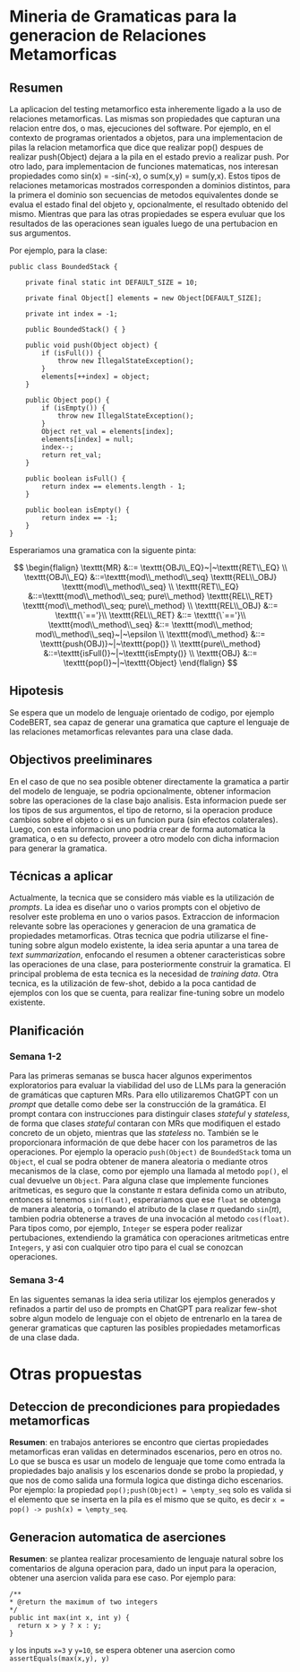 # Mineria de Gramaticas para la generacion de Relaciones Metamorficas

## Resumen
La aplicacion del testing metamorfico esta inheremente ligado a la uso de relaciones metamorficas. Las mismas son propiedades que capturan una relacion entre dos, o mas, ejecuciones del software. Por ejemplo, en el contexto de programas orientados a objetos, para una implementacion de pilas la relacion metamorfica que dice que realizar pop() despues de realizar push(Object) dejara a la pila en el estado previo a realizar push. Por otro lado, para implementacion de funciones matematicas, nos interesan propiedades como sin(x) = -sin(-x), o sum(x,y) = sum(y,x). Estos tipos de relaciones metamoricas mostrados corresponden a dominios distintos, para la primera el dominio son secuencias de metodos equivalentes donde se evalua el estado final del objeto y, opcionalmente, el resultado obtenido del mismo. Mientras que para las otras propiedades se espera evuluar que los resultados de las operaciones sean iguales luego de una pertubacion en sus argumentos.

Por ejemplo, para la clase:

```
public class BoundedStack {

	private final static int DEFAULT_SIZE = 10;

	private final Object[] elements = new Object[DEFAULT_SIZE];

	private int index = -1;

	public BoundedStack() { }

	public void push(Object object) {
		if (isFull()) {
			throw new IllegalStateException();
		}
		elements[++index] = object;
	}

	public Object pop() {
		if (isEmpty()) {
			throw new IllegalStateException();
		}
		Object ret_val = elements[index];
		elements[index] = null;
		index--;
		return ret_val;
	}
	
	public boolean isFull() {
		return index == elements.length - 1;
	}
	
	public boolean isEmpty() {
		return index == -1;
	}
}
```

Esperariamos una gramatica con la siguente pinta:

$$
\begin{flalign}
    \texttt{MR} &::= \texttt{OBJ\\_EQ}~|~\texttt{RET\\_EQ} \\
    \texttt{OBJ\\_EQ} &::=\texttt{mod\\_method\\_seq} \texttt{REL\\_OBJ} \texttt{mod\\_method\\_seq} \\
    \texttt{RET\\_EQ} &::=\texttt{mod\\_method\\_seq; pure\\_method} \texttt{REL\\_RET} \texttt{mod\\_method\\_seq; pure\\_method} \\
    \texttt{REL\\_OBJ} &::= \texttt{\`=='}\\
    \texttt{REL\\_RET} &::= \texttt{\`=='}\\
    \texttt{mod\\_method\\_seq} &::= \texttt{mod\\_method; mod\\_method\\_seq}~|~\epsilon \\
    \texttt{mod\\_method} &::= \texttt{push(OBJ)}~|~\texttt{pop()} \\
    \texttt{pure\\_method} &::=\texttt{isFull()}~|~\texttt{isEmpty()} \\
    \texttt{OBJ} &::= \texttt{pop()}~|~\texttt{Object}
\end{flalign}
$$

## Hipotesis
Se espera que un modelo de lenguaje orientado de codigo, por ejemplo CodeBERT, sea capaz de generar una gramatica que capture el lenguaje de las relaciones metamorficas relevantes para una clase dada.

## Objectivos preeliminares
En el caso de que no sea posible obtener directamente la gramatica a partir del modelo de lenguaje, se podria opcionalmente, obtener informacion sobre las operaciones de la clase bajo analisis. Esta informacion puede ser los tipos de sus argumentos, el tipo de retorno, si la operacion produce cambios sobre el objeto o si es un funcion pura (sin efectos colaterales). Luego, con esta informacion uno podria crear de forma automatica la gramatica, o en su defecto, proveer a otro modelo con dicha informacion para generar la gramatica.

## Técnicas a aplicar
Actualmente, la tecnica que se considero más viable es la utilización de *prompts*. La idea es diseñar uno o varios prompts con el objetivo de resolver este problema en uno o varios pasos. Extraccion de informacion relevante sobre las operaciones y generacion de una gramatica de propiedades metamorficas. Otras tecnica que podria utilizarse el fine-tuning sobre algun modelo existente, la idea seria apuntar a una tarea de *text summarization*, enfocando el resumen a obtener caracteristicas sobre las operaciones de una clase, para posteriormente construir la gramatica. El principal problema de esta tecnica es la necesidad de *training data*. Otra tecnica, es la utilización de few-shot, debido a la poca cantidad de ejemplos con los que se cuenta, para realizar fine-tuning sobre un modelo existente.

## Planificación

### Semana 1-2
Para las primeras semanas se busca hacer algunos experimentos exploratorios para evaluar la viabilidad del uso de LLMs para la generación de gramáticas que capturen MRs. Para ello utilizaremos ChatGPT con un *prompt* que detalle como debe ser la construcción de la gramática. El prompt contara con instrucciones para distinguir clases *stateful* y *stateless*, de forma que clases *stateful* contaran con MRs que modifiquen el estado concreto de un objeto, mientras que las *stateless* no. También se le proporcionara información de que debe hacer con los parametros de las operaciones. Por ejemplo la operacio `push(Object)` de `BoundedStack` toma un `Object`, el cual se podra obtener de manera aleatoria o mediante otros mecanismos de la clase, como por ejemplo una llamada al metodo `pop()`, el cual devuelve un `Object`. Para alguna clase que implemente funciones aritmeticas, es seguro que la constante $\pi$ estara definida como un atributo, entonces si tenemos `sin(float)`, esperariamos que ese `float` se obtenga de manera aleatoria, o tomando el atributo de la clase $\pi$ quedando `sin`($\pi$), tambien podria obtenerse a traves de una invocación al metodo `cos(float)`. Para tipos como, por ejemplo, `Integer` se espera poder realizar pertubaciones, extendiendo la gramática con operaciones aritmeticas entre `Integers`, y asi con cualquier otro tipo para el cual se conozcan operaciones.

### Semana 3-4
En las siguentes semanas la idea seria utilizar los ejemplos generados y refinados a partir del uso de prompts en ChatGPT para realizar few-shot sobre algun modelo de lenguaje con el objeto de entrenarlo en la tarea de generar gramaticas que capturen las posibles propiedades metamorficas de una clase dada.

# Otras propuestas

## Deteccion de precondiciones para propiedades metamorficas

**Resumen**: en trabajos anteriores se encontro que ciertas propiedades metamorficas eran validas en determinados escenarios, pero en otros no. Lo que se busca es usar un modelo de lenguaje que tome como entrada la propiedades bajo analisis y los escenarios donde se probo la propiedad, y que nos de como salida una formula logica que distinga dicho escenarios. Por ejemplo: la propiedad `pop();push(Object) = \empty_seq` solo es valida si el elemento que se inserta en la pila es el mismo que se quito, es decir `x = pop() -> push(x) = \empty_seq`.

## Generacion automatica de aserciones

**Resumen**: se plantea realizar procesamiento de lenguaje natural sobre los comentarios de alguna operacion para, dado un input para la operacion, obtener una asercion valida para ese caso. Por ejemplo para:
```
/**
* @return the maximum of two integers
*/
public int max(int x, int y) {
  return x > y ? x : y;
}
```

y los inputs `x=3` y `y=10`, se espera obtener una asercion como `assertEquals(max(x,y), y)`
